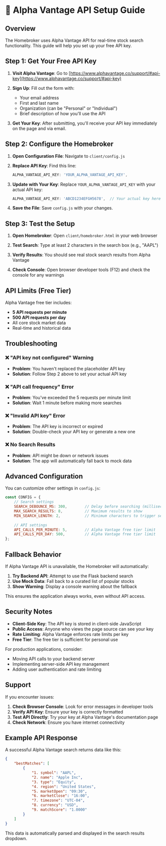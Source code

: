 # 🔑 Alpha Vantage API Setup Guide

## Overview
The Homebroker uses Alpha Vantage API for real-time stock search functionality. This guide will help you set up your free API key.

## Step 1: Get Your Free API Key

1. **Visit Alpha Vantage**: Go to [https://www.alphavantage.co/support/#api-key](https://www.alphavantage.co/support/#api-key)

2. **Sign Up**: Fill out the form with:
   - Your email address
   - First and last name
   - Organization (can be "Personal" or "Individual")
   - Brief description of how you'll use the API

3. **Get Your Key**: After submitting, you'll receive your API key immediately on the page and via email.

## Step 2: Configure the Homebroker

1. **Open Configuration File**: Navigate to `client/config.js`

2. **Replace API Key**: Find this line:
   ```javascript
   ALPHA_VANTAGE_API_KEY: 'YOUR_ALPHA_VANTAGE_API_KEY',
   ```

3. **Update with Your Key**: Replace `YOUR_ALPHA_VANTAGE_API_KEY` with your actual API key:
   ```javascript
   ALPHA_VANTAGE_API_KEY: 'ABCD1234EFGH5678',  // Your actual key here
   ```

4. **Save the File**: Save `config.js` with your changes.

## Step 3: Test the Setup

1. **Open Homebroker**: Open `client/homebroker.html` in your web browser

2. **Test Search**: Type at least 2 characters in the search box (e.g., "AAPL")

3. **Verify Results**: You should see real stock search results from Alpha Vantage

4. **Check Console**: Open browser developer tools (F12) and check the console for any warnings

## API Limits (Free Tier)

Alpha Vantage free tier includes:
- **5 API requests per minute**
- **500 API requests per day**
- All core stock market data
- Real-time and historical data

## Troubleshooting

### ❌ "API key not configured" Warning
- **Problem**: You haven't replaced the placeholder API key
- **Solution**: Follow Step 2 above to set your actual API key

### ❌ "API call frequency" Error
- **Problem**: You've exceeded the 5 requests per minute limit
- **Solution**: Wait 1 minute before making more searches

### ❌ "Invalid API key" Error
- **Problem**: The API key is incorrect or expired
- **Solution**: Double-check your API key or generate a new one

### ❌ No Search Results
- **Problem**: API might be down or network issues
- **Solution**: The app will automatically fall back to mock data

## Advanced Configuration

You can customize other settings in `config.js`:

```javascript
const CONFIG = {
    // Search settings
    SEARCH_DEBOUNCE_MS: 300,        // Delay before searching (milliseconds)
    MAX_SEARCH_RESULTS: 8,          // Maximum results to show
    MIN_SEARCH_LENGTH: 2,           // Minimum characters to trigger search
    
    // API settings
    API_CALLS_PER_MINUTE: 5,        // Alpha Vantage free tier limit
    API_CALLS_PER_DAY: 500,         // Alpha Vantage free tier limit
};
```

## Fallback Behavior

If Alpha Vantage API is unavailable, the Homebroker will automatically:

1. **Try Backend API**: Attempt to use the Flask backend search
2. **Use Mock Data**: Fall back to a curated list of popular stocks
3. **Show Warning**: Display a console warning about the fallback

This ensures the application always works, even without API access.

## Security Notes

- **Client-Side Key**: The API key is stored in client-side JavaScript
- **Public Access**: Anyone who views the page source can see your key
- **Rate Limiting**: Alpha Vantage enforces rate limits per key
- **Free Tier**: The free tier is sufficient for personal use

For production applications, consider:
- Moving API calls to your backend server
- Implementing server-side API key management
- Adding user authentication and rate limiting

## Support

If you encounter issues:

1. **Check Browser Console**: Look for error messages in developer tools
2. **Verify API Key**: Ensure your key is correctly formatted
3. **Test API Directly**: Try your key at Alpha Vantage's documentation page
4. **Check Network**: Ensure you have internet connectivity

## Example API Response

A successful Alpha Vantage search returns data like this:

```json
{
    "bestMatches": [
        {
            "1. symbol": "AAPL",
            "2. name": "Apple Inc",
            "3. type": "Equity",
            "4. region": "United States",
            "5. marketOpen": "09:30",
            "6. marketClose": "16:00",
            "7. timezone": "UTC-04",
            "8. currency": "USD",
            "9. matchScore": "1.0000"
        }
    ]
}
```

This data is automatically parsed and displayed in the search results dropdown.